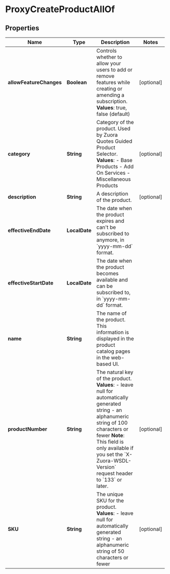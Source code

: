 

# ProxyCreateProductAllOf


## Properties

| Name | Type | Description | Notes |
|------------ | ------------- | ------------- | -------------|
|**allowFeatureChanges** | **Boolean** | Controls whether to allow your users to add or remove features while creating or amending a subscription.  **Values**: true, false (default)  |  [optional] |
|**category** | **String** | Category of the product. Used by Zuora Quotes Guided Product Selector.  **Values**:    - Base Products   - Add On Services   - Miscellaneous Products  |  [optional] |
|**description** | **String** | A description of the product.   |  [optional] |
|**effectiveEndDate** | **LocalDate** | The date when the product expires and can&#39;t be subscribed to anymore, in &#x60;yyyy-mm-dd&#x60; format.  |  |
|**effectiveStartDate** | **LocalDate** | The date when the product becomes available and can be subscribed to, in &#x60;yyyy-mm-dd&#x60; format.  |  |
|**name** | **String** | The name of the product. This information is displayed in the product catalog pages in the web-based UI.  |  |
|**productNumber** | **String** | The natural key of the product.  **Values**:    - leave null for automatically generated string   - an alphanumeric string of 100 characters or fewer  **Note**: This field is only available if you set the &#x60;X-Zuora-WSDL-Version&#x60; request header to &#x60;133&#x60; or later.  |  [optional] |
|**SKU** | **String** | The unique SKU for the product.  **Values**:    - leave null for automatically generated string   - an alphanumeric string of 50 characters or fewer  |  [optional] |



